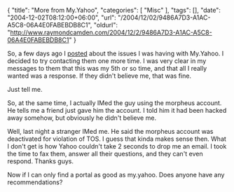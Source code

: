 {
	"title": "More from My.Yahoo",
	"categories": [
		"Misc"
	],
	"tags": [],
	"date": "2004-12-02T08:12:00+06:00",
	"url": "/2004/12/02/9486A7D3-A1AC-A5C8-06A4E0FABEBDB8C1",
	"oldurl": "http://www.raymondcamden.com/2004/12/2/9486A7D3-A1AC-A5C8-06A4E0FABEBDB8C1"
}

So, a few days ago I <a href="http://www.camdenfamily.com/morpheus/blog/index.cfm?mode=entry&entry=822FEC62-ADF5-B78C-B2063AA5324EF86A">posted</a> about the issues I was having with My.Yahoo. I decided to try contacting them one more time. I was very clear in my messages to them that this was my 5th or so time, and that all I really wanted was a response. If they didn't believe me, that was fine.

Just tell me.

So, at the same time, I actually IMed the guy using the morpheus account. He tells me a friend just gave him the account. I told him it had been hacked away somehow, but obviously he didn't believe me.

Well, last night a stranger IMed me. He said the morpheus account was deactivated for violation of TOS. I guess that kinda makes sense then. What I don't get is how Yahoo couldn't take 2 seconds to drop me an email. I took the time to fax them, answer all their questions, and they can't even respond. Thanks guys.

Now if I can only find a portal as good as my.yahoo. Does anyone have any recommendations?